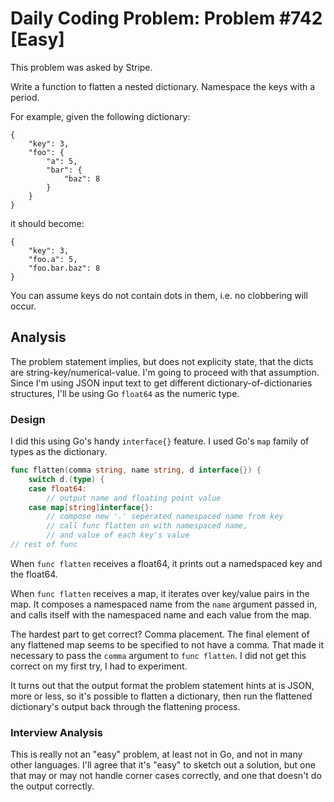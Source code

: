 # Daily Coding Problem: Problem #742 [Easy]

This problem was asked by Stripe.

Write a function to flatten a nested dictionary.
Namespace the keys with a period.

For example, given the following dictionary:

```
{
    "key": 3,
    "foo": {
        "a": 5,
        "bar": {
            "baz": 8
        }
    }
}
```

it should become:

```
{
    "key": 3,
    "foo.a": 5,
    "foo.bar.baz": 8
}
```

You can assume keys do not contain dots in them,
i.e. no clobbering will occur.

## Analysis

The problem statement implies, but does not explicity state,
that the dicts are string-key/numerical-value.
I'm going to proceed with that assumption.
Since I'm using JSON input text to get different
dictionary-of-dictionaries structures,
I'll be using Go `float64` as the numeric type.

### Design

I did this using Go's handy `interface{}` feature.
I used Go's `map` family of types as the dictionary.

```go
func flatten(comma string, name string, d interface{}) {
    switch d.(type) {
    case float64:
		// output name and floating point value
    case map[string]interface{}:
		// compose new '.' seperated namespaced name from key
		// call func flatten on with namespaced name,
		// and value of each key's value
// rest of func
```
When `func flatten` receives a float64,
it prints out a namedspaced key and the float64.

When `func flatten` receives a map,
it iterates over key/value pairs in the map.
It composes a namespaced name from the `name` argument
passed in,
and calls itself with the namespaced name and each value
from the map.

The hardest part to get correct?
Comma placement.
The final element of any flattened map seems to be specified
to not have a comma.
That made it necessary to pass the `comma` argument to
`func flatten`.
I did not get this correct on my first try,
I had to experiment.

It turns out that the output format the problem statement
hints at is JSON, more or less,
so it's possible to flatten a dictionary,
then run the flattened dictionary's output
back through the flattening process.

### Interview Analysis

This is really not an "easy" problem,
at least not in Go, and not in many other languages.
I'll agree that it's "easy" to sketch out a solution,
but one that may or may not handle corner cases correctly,
and one that doesn't do the output correctly.
